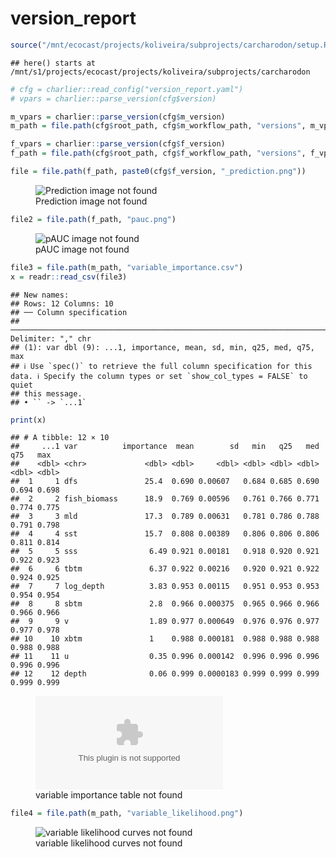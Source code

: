 version_report
================

``` r
source("/mnt/ecocast/projects/koliveira/subprojects/carcharodon/setup.R")
```

    ## here() starts at /mnt/s1/projects/ecocast/projects/koliveira/subprojects/carcharodon

``` r
# cfg = charlier::read_config("version_report.yaml")
# vpars = charlier::parse_version(cfg$version)

m_vpars = charlier::parse_version(cfg$m_version)
m_path = file.path(cfg$root_path, cfg$m_workflow_path, "versions", m_vpars[["major"]], m_vpars[["minor"]], cfg$m_version)

f_vpars = charlier::parse_version(cfg$f_version)
f_path = file.path(cfg$root_path, cfg$f_workflow_path, "versions", f_vpars[["major"]], f_vpars[["minor"]], cfg$f_version)
```

``` r
file = file.path(f_path, paste0(cfg$f_version, "_prediction.png"))
```

<figure>
<img
src="/mnt/s1/projects/ecocast/projects/koliveira/subprojects/carcharodon/workflows/forecast_workflow/versions/v01/1000/v01.1000.10/v01.1000.10_prediction.png"
alt="Prediction image not found" />
<figcaption aria-hidden="true">Prediction image not found</figcaption>
</figure>

``` r
file2 = file.path(f_path, "pauc.png")
```

<figure>
<img
src="/mnt/s1/projects/ecocast/projects/koliveira/subprojects/carcharodon/workflows/forecast_workflow/versions/v01/1000/v01.1000.10/pauc.png"
alt="pAUC image not found" />
<figcaption aria-hidden="true">pAUC image not found</figcaption>
</figure>

``` r
file3 = file.path(m_path, "variable_importance.csv")
x = readr::read_csv(file3)
```

    ## New names:
    ## Rows: 12 Columns: 10
    ## ── Column specification
    ## ──────────────────────────────────────────────────────────────────────────────────────────────────────────────────────── Delimiter: "," chr
    ## (1): var dbl (9): ...1, importance, mean, sd, min, q25, med, q75, max
    ## ℹ Use `spec()` to retrieve the full column specification for this data. ℹ Specify the column types or set `show_col_types = FALSE` to quiet
    ## this message.
    ## • `` -> `...1`

``` r
print(x)
```

    ## # A tibble: 12 × 10
    ##     ...1 var          importance  mean        sd   min   q25   med   q75   max
    ##    <dbl> <chr>             <dbl> <dbl>     <dbl> <dbl> <dbl> <dbl> <dbl> <dbl>
    ##  1     1 dfs               25.4  0.690 0.00607   0.684 0.685 0.690 0.694 0.698
    ##  2     2 fish_biomass      18.9  0.769 0.00596   0.761 0.766 0.771 0.774 0.775
    ##  3     3 mld               17.3  0.789 0.00631   0.781 0.786 0.788 0.791 0.798
    ##  4     4 sst               15.7  0.808 0.00389   0.806 0.806 0.806 0.811 0.814
    ##  5     5 sss                6.49 0.921 0.00181   0.918 0.920 0.921 0.922 0.923
    ##  6     6 tbtm               6.37 0.922 0.00216   0.920 0.921 0.922 0.924 0.925
    ##  7     7 log_depth          3.83 0.953 0.00115   0.951 0.953 0.953 0.954 0.954
    ##  8     8 sbtm               2.8  0.966 0.000375  0.965 0.966 0.966 0.966 0.966
    ##  9     9 v                  1.89 0.977 0.000649  0.976 0.976 0.977 0.977 0.978
    ## 10    10 xbtm               1    0.988 0.000181  0.988 0.988 0.988 0.988 0.988
    ## 11    11 u                  0.35 0.996 0.000142  0.996 0.996 0.996 0.996 0.996
    ## 12    12 depth              0.06 0.999 0.0000183 0.999 0.999 0.999 0.999 0.999

<figure>
<embed
src="/mnt/s1/projects/ecocast/projects/koliveira/subprojects/carcharodon/workflows/modeling_workflow/versions/v01/100/v01.100.10/variable_importance.csv" />
<figcaption aria-hidden="true">variable importance table not
found</figcaption>
</figure>

``` r
file4 = file.path(m_path, "variable_likelihood.png")
```

<figure>
<img
src="/mnt/s1/projects/ecocast/projects/koliveira/subprojects/carcharodon/workflows/modeling_workflow/versions/v01/100/v01.100.10/variable_likelihood.png"
alt="variable likelihood curves not found" />
<figcaption aria-hidden="true">variable likelihood curves not
found</figcaption>
</figure>
